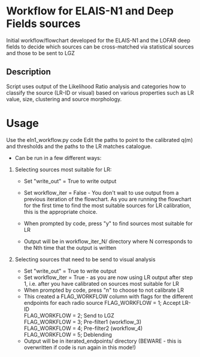 # Workflow for ELAIS-N1 and Deep Fields sources
Initial workflow/flowchart developed for the ELAIS-N1 and the LOFAR deep fields to decide which sources can be cross-matched via statistical sources and those to be sent to LGZ

## Description
Script uses output of the Likelihood Ratio analysis and categories how to classify the source (LR-ID or visual) based on various properties such as LR value, size, clustering and source morphology.

# Usage
Use the eln1_workflow.py code
Edit the paths to point to the calibrated q(m) and thresholds and the paths to the LR matches catalogue.

* Can be run in a few different ways:
1. Selecting sources most suitable for LR:
	- Set "write_out" = True to write output
	- Set workflow_iter = False - You don't wait to use output from a previous iteration of the flowchart. As you are running the flowchart for the first time to find the most suitable sources for LR calibration, this is the appropriate choice.
	- When prompted by code, press "y" to find sources most suitable for LR

	- Output will be in workflow_iter_N/ directory where N corresponds to the Nth time that the output is written 

2. Selecting sources that need to be send to visual analysis
	- Set "write_out" = True to write output
	- Set workflow_iter = True - as you are now using LR output after step 1, i.e. after you have calibrated on sources most suitable for LR
	- When prompted by code, press "n" to choose to not calibrate LR
	- This created a FLAG_WORKFLOW column with flags for the different endpoints for each radio source
		FLAG_WORKFLOW = 1; Accept LR-ID  
		FLAG_WORKFLOW = 2; Send to LGZ  
		FLAG_WORKFLOW = 3; Pre-filter1 (workflow_3)  
		FLAG_WORKFLOW = 4; Pre-filter2 (workflow_4)  
		FLAG_WORKFLOW = 5; Deblending  
	- Output will be in iterated_endpoints/ directory (BEWARE - this is overwritten if code is run again in this mode!)
